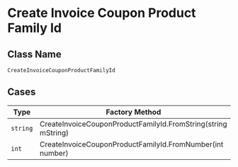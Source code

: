 
# Create Invoice Coupon Product Family Id

## Class Name

`CreateInvoiceCouponProductFamilyId`

## Cases

| Type | Factory Method |
|  --- | --- |
| `string` | CreateInvoiceCouponProductFamilyId.FromString(string mString) |
| `int` | CreateInvoiceCouponProductFamilyId.FromNumber(int number) |

